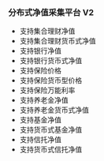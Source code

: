 ### 分布式净值采集平台 V2
- 支持集合理财净值
- 支持集合理财货币式净值
- 支持银行净值
- 支持银行货币式净值
- 支持保险价格
- 支持保险货币型价格
- 支持保险万能利率
- 支持养老金净值
- 支持养老金货币式净值
- 支持基金净值
- 支持货币式基金净值
- 支持信托净值
- 支持货币式信托净值
